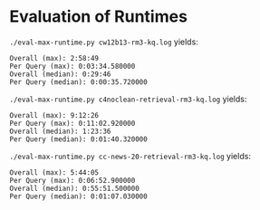 # Evaluation of Runtimes

`./eval-max-runtime.py cw12b13-rm3-kq.log` yields:
```
Overall (max): 2:58:49
Per Query (max): 0:03:34.580000
Overall (median): 0:29:46
Per Query (median): 0:00:35.720000
```

`./eval-max-runtime.py c4noclean-retrieval-rm3-kq.log` yields:
```
Overall (max): 9:12:26
Per Query (max): 0:11:02.920000
Overall (median): 1:23:36
Per Query (median): 0:01:40.320000
```

`./eval-max-runtime.py cc-news-20-retrieval-rm3-kq.log` yields:
```
Overall (max): 5:44:05
Per Query (max): 0:06:52.900000
Overall (median): 0:55:51.500000
Per Query (median): 0:01:07.030000
```

